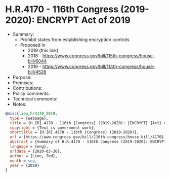 # H.R.4170 - 116th Congress (2019-2020): ENCRYPT Act of 2019

- Summary:
  - Prohibit states from establishing encryption controls
  - Proposed in
    - 2019 (this link)
    - 2018 - https://www.congress.gov/bill/115th-congress/house-bill/6044
    - 2016 - https://www.congress.gov/bill/114th-congress/house-bill/4528
- Purpose:
- Premises:
- Contributions:
- Policy comments:
- Technical comments:
- Notes:

```bib
@misc{lieu_hr4170_2019,
  type = {webpage},
  title = {H.{R}.4170 - 116th {Congress} (2019-2020): {ENCRYPT} {Act} of 2019},
  copyright = {Text is government work},
  shorttitle = {H.{R}.4170 - 116th {Congress} (2019-2020)},
  url = {https://www.congress.gov/bill/116th-congress/house-bill/4170},
  abstract = {Summary of H.R.4170 - 116th Congress (2019-2020): ENCRYPT Act of 2019},
  language = {eng},
  urldate = {2020-03-30},
  author = {Lieu, Ted},
  month = sep,
  year = {2019}
}
```

